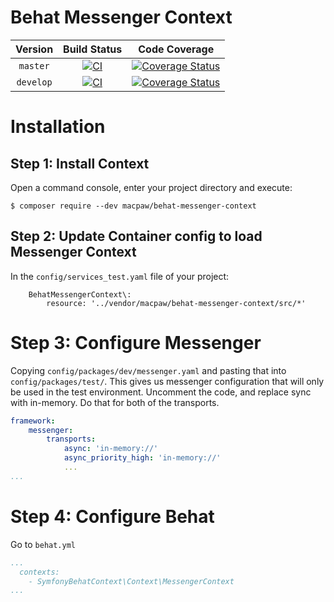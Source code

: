 Behat Messenger Context
=================================

| Version | Build Status | Code Coverage |
|:---------:|:-------------:|:-----:|
| `master`| [![CI][master Build Status Image]][master Build Status] | [![Coverage Status][master Code Coverage Image]][master Code Coverage] |
| `develop`| [![CI][develop Build Status Image]][develop Build Status] | [![Coverage Status][develop Code Coverage Image]][develop Code Coverage] |

Installation
============

Step 1: Install Context
----------------------------------
Open a command console, enter your project directory and execute:

```console
$ composer require --dev macpaw/behat-messenger-context
```

Step 2: Update Container config to load Messenger Context
----------------------------------
In the `config/services_test.yaml` file of your project:

```
    BehatMessengerContext\:
        resource: '../vendor/macpaw/behat-messenger-context/src/*'
```

Step 3: Configure Messenger 
=============
Copying `config/packages/dev/messenger.yaml` and pasting that into `config/packages/test/`. This gives us messenger configuration that will only be used in the test environment. Uncomment the code, and replace sync with in-memory. Do that for both of the transports.

```yaml
framework:
    messenger:
        transports:
            async: 'in-memory://'
            async_priority_high: 'in-memory://'
            ...
...
```


Step 4: Configure Behat
=============
Go to `behat.yml`

```yaml
...
  contexts:
    - SymfonyBehatContext\Context\MessengerContext
...
```

[master Build Status]: https://github.com/macpaw/BehatMessengerContext/actions?query=workflow%3ACI+branch%3Amaster
[master Build Status Image]: https://github.com/macpaw/BehatMessengerContext/workflows/CI/badge.svg?branch=master
[develop Build Status]: https://github.com/macpaw/BehatMessengerContext/actions?query=workflow%3ACI+branch%3Adevelop
[develop Build Status Image]: https://github.com/macpaw/BehatMessengerContext/workflows/CI/badge.svg?branch=develop
[master Code Coverage]: https://codecov.io/gh/macpaw/BehatMessengerContext/branch/master
[master Code Coverage Image]: https://img.shields.io/codecov/c/github/macpaw/BehatMessengerContext/master?logo=codecov
[develop Code Coverage]: https://codecov.io/gh/macpaw/BehatMessengerContext/branch/develop
[develop Code Coverage Image]: https://img.shields.io/codecov/c/github/macpaw/BehatMessengerContext/develop?logo=codecov
